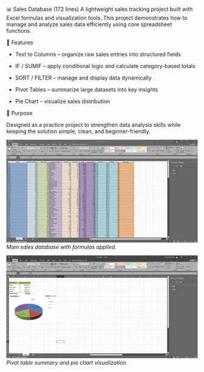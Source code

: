 📊 Sales Database (172 lines)
A lightweight sales tracking project built with Excel formulas and visualization tools. This project demonstrates how to manage and analyze sales data efficiently using core spreadsheet functions.

🔑 Features

- Text to Columns – organize raw sales entries into structured fields

- IF / SUMIF – apply conditional logic and calculate category-based totals

- SORT / FILTER – manage and display data dynamically

- Pivot Tables – summarize large datasets into key insights

- Pie Chart – visualize sales distribution

🚀 Purpose

Designed as a practice project to strengthen data analysis skills while keeping the solution simple, clean, and beginner-friendly.

![Sales Database Overview](sales_database1.png)
*Main sales database with formulas applied.*

![Sales Database Pivot & Chart](sales_database2.png)
*Pivot table summary and pie chart visualization.*
